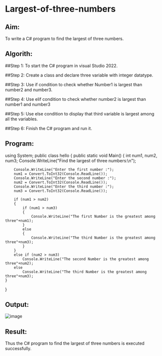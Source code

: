 # Largest-of-three-numbers
## Aim:
  To write a C# program to find the largest of three numbers.

## Algorith:
##Step 1:
To start the C# program in visual Studio 2022.

##Step 2:
Create a class and declare three variable with integer datatype.

##Step 3:
Use if condition to check whether Number1 is largest than number2 and number3.

##Step 4:
Use elif condition to check whether number2 is largest than number1 and number3

##Step 5:
Use else condition to display that third variable is largest among all the variables.

##Step 6:
Finish the C# program and run it.

## Program:
using System;
public class hello
{
    public static void Main()
    {
        int num1, num2, num3;
        Console.WriteLine("Find the largest of three numbers:\n");

        Console.WriteLine("Enter the first number :");
        num1 = Convert.ToInt32(Console.ReadLine());
        Console.WriteLine("Enter the second number :");
        num2 = Convert.ToInt32(Console.ReadLine());
        Console.WriteLine("Enter the third number :");
        num3 = Convert.ToInt32(Console.ReadLine());

        if (num1 > num2)
        {
            if (num1 > num3)
            {
                Console.WriteLine("The first Number is the greatest among three"+num1);
            }
            else
            {
                Console.WriteLine("The third Number is the greatest among three"+num3);
            }
        }
        else if (num2 > num3)
            Console.WriteLine("The second Number is the greatest among three"+num2);
        else
            Console.WriteLine("The third Number is the greatest among three"+num3);
    }
}


## Output:
![image](https://user-images.githubusercontent.com/75235427/165444231-0a99e286-3104-4924-97a7-11270c561316.png)

## Result:
Thus the C# program to find the largest of three numbers is executed successfully.
